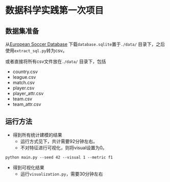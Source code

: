 # 数据科学实践第一次项目

## 数据集准备

从[European Soccer Database](https://www.kaggle.com/datasets/hugomathien/soccer) 下载`database.sqlite`置于`./data/`
目录下，之后使用`extract_sql.py`转为csv。

或者直接将所有csv文件放在`./data/`
目录下，包括

- country.csv
- league.csv
- match.csv
- player.csv
- player_attr.csv
- team.csv
- team_attr.csv

## 运行方法

- 得到所有统计建模的结果
    - 运行方式见下，共计需要92分钟左右。
    - 不对特征进行可视化，则将visual设置为0。

```shell
python main.py --seed 42 --visual 1 --metric f1
```

- 得到可视化结果
    - 运行`visualization.py`，需要30分钟左右